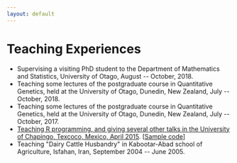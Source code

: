 ```yaml
---
layout: default
---
```


Teaching Experiences
====================

* Supervising a visiting PhD student to the Department of Mathematics and Statistics, University of Otago, August -- October, 2018.
* Teaching some lectures of the postgraduate course in Quantitative Genetics, held at the University of Otago, Dunedin, New Zealand, July -- October, 2018.
* Teaching some lectures of the postgraduate course in Quantitative Genetics, held at the University of Otago, Dunedin, New Zealand, July -- October, 2017.
* [Teaching R programming, and giving several other talks in the University of Chapingo, Texcoco, Mexico, April 2015](rmex.md). [[Sample code](rreview.html)]
* Teaching \"Dairy Cattle Husbandry\" in Kabootar-Abad school of Agriculture, Isfahan, Iran, September 2004 -- June 2005.

